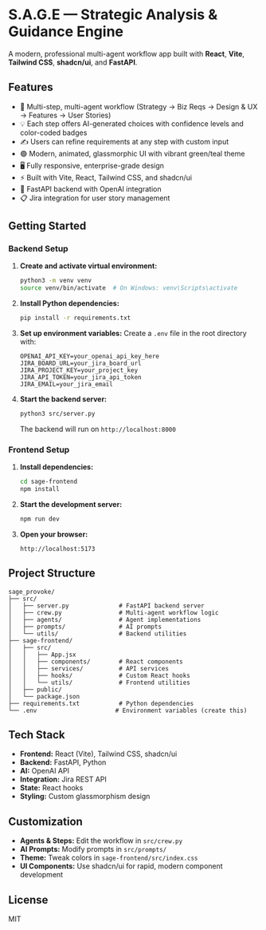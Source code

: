 # S.A.G.E — Strategic Analysis & Guidance Engine

A modern, professional multi-agent workflow app built with **React**, **Vite**, **Tailwind CSS**, **shadcn/ui**, and **FastAPI**.

## Features

- 🧠 Multi-step, multi-agent workflow (Strategy → Biz Reqs → Design & UX → Features → User Stories)
- 💡 Each step offers AI-generated choices with confidence levels and color-coded badges
- ✍️ Users can refine requirements at any step with custom input
- 🟢 Modern, animated, glassmorphic UI with vibrant green/teal theme
- 🖥️ Fully responsive, enterprise-grade design
- ⚡ Built with Vite, React, Tailwind CSS, and shadcn/ui
- 🔗 FastAPI backend with OpenAI integration
- 📋 Jira integration for user story management

## Getting Started

### Backend Setup

1. **Create and activate virtual environment:**
   ```bash
   python3 -m venv venv
   source venv/bin/activate  # On Windows: venv\Scripts\activate
   ```

2. **Install Python dependencies:**
   ```bash
   pip install -r requirements.txt
   ```

3. **Set up environment variables:**
   Create a `.env` file in the root directory with:
   ```
   OPENAI_API_KEY=your_openai_api_key_here
   JIRA_BOARD_URL=your_jira_board_url
   JIRA_PROJECT_KEY=your_project_key
   JIRA_API_TOKEN=your_jira_api_token
   JIRA_EMAIL=your_jira_email
   ```

4. **Start the backend server:**
   ```bash
   python3 src/server.py
   ```
   The backend will run on `http://localhost:8000`

### Frontend Setup

1. **Install dependencies:**
   ```bash
   cd sage-frontend
   npm install
   ```

2. **Start the development server:**
   ```bash
   npm run dev
   ```

3. **Open your browser:**
   ```
   http://localhost:5173
   ```

## Project Structure

```
sage_provoke/
├── src/
│   ├── server.py              # FastAPI backend server
│   ├── crew.py                # Multi-agent workflow logic
│   ├── agents/                # Agent implementations
│   ├── prompts/               # AI prompts
│   └── utils/                 # Backend utilities
├── sage-frontend/
│   ├── src/
│   │   ├── App.jsx
│   │   ├── components/        # React components
│   │   ├── services/          # API services
│   │   ├── hooks/             # Custom React hooks
│   │   └── utils/             # Frontend utilities
│   ├── public/
│   └── package.json
├── requirements.txt           # Python dependencies
└── .env                      # Environment variables (create this)
```

## Tech Stack

- **Frontend:** React (Vite), Tailwind CSS, shadcn/ui
- **Backend:** FastAPI, Python
- **AI:** OpenAI API
- **Integration:** Jira REST API
- **State:** React hooks
- **Styling:** Custom glassmorphism design

## Customization

- **Agents & Steps:** Edit the workflow in `src/crew.py`
- **AI Prompts:** Modify prompts in `src/prompts/`
- **Theme:** Tweak colors in `sage-frontend/src/index.css`
- **UI Components:** Use shadcn/ui for rapid, modern component development

## License

MIT
